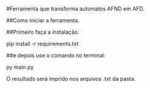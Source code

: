 #Ferramenta que transforma automatos AFND em AFD.

##Como iniciar a ferramenta.

##Primeiro faça a instalação:

pip install -r requirements.txt

##e depois use o comando no terminal:

py main.py


O resultado será imprido nos arquivos .txt da pasta.
